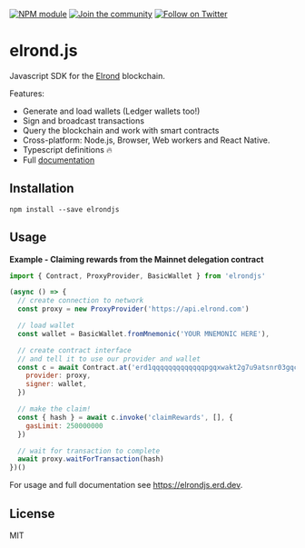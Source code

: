 [![NPM module](https://badge.fury.io/js/elrondjs.svg)](https://badge.fury.io/js/elrondjs)
[![Join the community](https://img.shields.io/badge/Chat%20on-Telegram.svg)](https://t.me/erdDEV)
[![Follow on Twitter](https://img.shields.io/twitter/url/http/shields.io.svg?style=social&label=Follow&maxAge=2592000)](https://twitter.com/erd_dev)

# elrond.js

Javascript SDK for the [Elrond](https://elrond.com) blockchain.

Features:

* Generate and load wallets (Ledger wallets too!)
* Sign and broadcast transactions
* Query the blockchain and work with smart contracts
* Cross-platform: Node.js, Browser, Web workers and React Native.
* Typescript definitions 🔥
* Full [documentation](https://elrondjs.erd.dev)

## Installation

```
npm install --save elrondjs
```

## Usage

**Example - Claiming rewards from the Mainnet delegation contract**

```js
import { Contract, ProxyProvider, BasicWallet } from 'elrondjs'

(async () => {
  // create connection to network
  const proxy = new ProxyProvider('https://api.elrond.com')

  // load wallet
  const wallet = BasicWallet.fromMnemonic('YOUR MNEMONIC HERE'),

  // create contract interface
  // and tell it to use our provider and wallet
  const c = await Contract.at('erd1qqqqqqqqqqqqqpgqxwakt2g7u9atsnr03gqcgmhcv38pt7mkd94q6shuwt', {
    provider: proxy,
    signer: wallet,
  })

  // make the claim!
  const { hash } = await c.invoke('claimRewards', [], {
    gasLimit: 250000000
  })

  // wait for transaction to complete
  await proxy.waitForTransaction(hash)
})()
```

For usage and full documentation see https://elrondjs.erd.dev.

## License

MIT